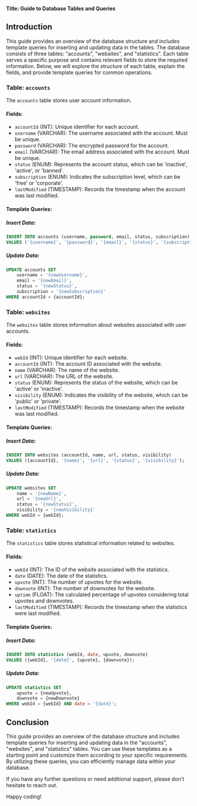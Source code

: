 **Title: Guide to Database Tables and Queries**

## Introduction
This guide provides an overview of the database structure and includes template queries for inserting and updating data in the tables. The database consists of three tables: "accounts", "websites", and "statistics". Each table serves a specific purpose and contains relevant fields to store the required information. Below, we will explore the structure of each table, explain the fields, and provide template queries for common operations.

### Table: `accounts`
The `accounts` table stores user account information.

#### Fields:
- `accountId` (INT): Unique identifier for each account.
- `username` (VARCHAR): The username associated with the account. Must be unique.
- `password` (VARCHAR): The encrypted password for the account.
- `email` (VARCHAR): The email address associated with the account. Must be unique.
- `status` (ENUM): Represents the account status, which can be 'inactive', 'active', or 'banned'.
- `subscription` (ENUM): Indicates the subscription level, which can be 'free' or 'corporate'.
- `lastModified` (TIMESTAMP): Records the timestamp when the account was last modified.

#### Template Queries:
##### Insert Data:
```sql
INSERT INTO accounts (username, password, email, status, subscription) 
VALUES ('{username}', '{password}', '{email}', '{status}', '{subscription}');
```

##### Update Data:
```sql
UPDATE accounts SET 
    username = '{newUsername}',
    email = '{newEmail}',
    status = '{newStatus}',
    subscription = '{newSubscription}'
WHERE accountId = {accountId};
```

### Table: `websites`
The `websites` table stores information about websites associated with user accounts.

#### Fields:
- `webId` (INT): Unique identifier for each website.
- `accountId` (INT): The account ID associated with the website.
- `name` (VARCHAR): The name of the website.
- `url` (VARCHAR): The URL of the website.
- `status` (ENUM): Represents the status of the website, which can be 'active' or 'inactive'.
- `visibility` (ENUM): Indicates the visibility of the website, which can be 'public' or 'private'.
- `lastModified` (TIMESTAMP): Records the timestamp when the website was last modified.

#### Template Queries:
##### Insert Data:
```sql
INSERT INTO websites (accountId, name, url, status, visibility) 
VALUES ({accountId}, '{name}', '{url}', '{status}', '{visibility}');
```

##### Update Data:
```sql
UPDATE websites SET 
    name = '{newName}',
    url = '{newUrl}',
    status = '{newStatus}',
    visibility = '{newVisibility}'
WHERE webId = {webId};
```

### Table: `statistics`
The `statistics` table stores statistical information related to websites.

#### Fields:
- `webId` (INT): The ID of the website associated with the statistics.
- `date` (DATE): The date of the statistics.
- `upvote` (INT): The number of upvotes for the website.
- `downvote` (INT): The number of downvotes for the website.
- `uptime` (FLOAT): The calculated percentage of upvotes considering total upvotes and downvotes.
- `lastModified` (TIMESTAMP): Records the timestamp when the statistics were last modified.

#### Template Queries:
##### Insert Data:
```sql
INSERT INTO statistics (webId, date, upvote, downvote) 
VALUES ({webId}, '{date}', {upvote}, {downvote});
```

##### Update Data:
```sql
UPDATE statistics SET 
    upvote = {newUpvote},
    downvote = {newDownvote}
WHERE webId = {webId} AND date = '{date}';
```

## Conclusion
This guide provides an overview of the database structure and includes template queries for inserting and updating data in the "accounts", "websites", and "statistics" tables. You can use these templates as a starting point and customize them according to your specific requirements. By utilizing these queries, you can efficiently manage data within your database.

If you have any further questions or need additional support, please don't hesitate to reach out.

Happy coding!